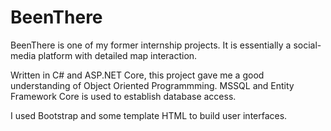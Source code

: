 # BeenThere

BeenThere is one of my former internship projects. It is essentially a social-media platform with detailed map interaction. 

Written in C# and ASP.NET Core, this project gave me a good understanding of Object Oriented Programmming. MSSQL and Entity Framework Core is used to establish database access.

I used Bootstrap and some template HTML to build user interfaces.
